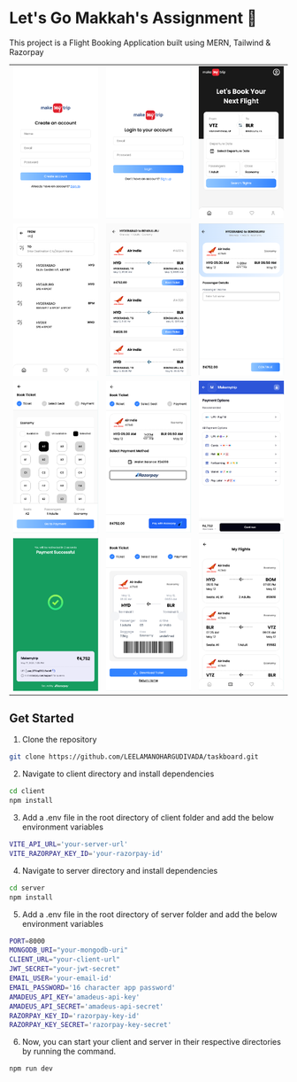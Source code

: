 # Let's Go Makkah's Assignment 👋
This project is a Flight Booking Application built using MERN, Tailwind & Razorpay

<table>
  <tr>
    <td><img src="./client/src/assets/preview/1.png" width="250"/></td>
    <td><img src="./client/src/assets/preview/2.png" width="250"/></td>
    <td><img src="./client/src/assets/preview/3.png" width="250"/></td>
  </tr>
  <tr>
    <td><img src="./client/src/assets/preview/4.png" width="250"/></td>
    <td><img src="./client/src/assets/preview/5.png" width="250"/></td>
    <td><img src="./client/src/assets/preview/6.png" width="250"/></td>
  </tr>
  <tr>
    <td><img src="./client/src/assets/preview/7.png" width="250"/></td>
    <td><img src="./client/src/assets/preview/8.png" width="250"/></td>
    <td><img src="./client/src/assets/preview/9.png" width="250"/></td>
  </tr>
  <tr>
    <td><img src="./client/src/assets/preview/10.png" width="250"/></td>
    <td><img src="./client/src/assets/preview/11.png" width="250"/></td>
    <td><img src="./client/src/assets/preview/12.png" width="250"/></td>
  </tr>
</table>




## Get Started
1. Clone the repository
```bash
git clone https://github.com/LEELAMANOHARGUDIVADA/taskboard.git
```

2. Navigate to client directory and install dependencies
```bash
cd client
npm install
```

3. Add a .env file in the root directory of client folder and add the below environment variables
```bash
VITE_API_URL='your-server-url'
VITE_RAZORPAY_KEY_ID='your-razorpay-id'
```

4. Navigate to server directory and install dependencies
```bash
cd server
npm install
```

5. Add a .env file in the root directory of server folder and add the below environment variables
```bash
PORT=8000
MONGODB_URI="your-mongodb-uri"
CLIENT_URL="your-client-url"
JWT_SECRET="your-jwt-secret"
EMAIL_USER='your-email-id'
EMAIL_PASSWORD='16 character app password'
AMADEUS_API_KEY='amadeus-api-key'
AMADEUS_API_SECRET='amadeus-api-secret'
RAZORPAY_KEY_ID='razorpay-key-id'
RAZORPAY_KEY_SECRET='razorpay-key-secret'
```

6. Now, you can start your client and server in their respective directories by running the command.
```bash
npm run dev
```

